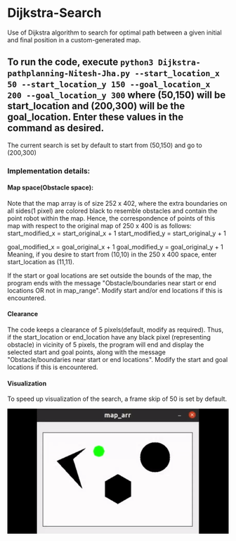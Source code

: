# Dijkstra-Search
Use of Dijkstra algorithm to search for optimal path between a given initial and final position in a custom-generated map.

## To run the code, execute `python3 Dijkstra-pathplanning-Nitesh-Jha.py --start_location_x 50 --start_location_y 150 --goal_location_x 200 --goal_location_y 300` where (50,150) will be start_location and (200,300) will be the goal_location. Enter these values in the command as desired.
The current search is set by default to start from (50,150) and go to (200,300)

### Implementation details:
#### Map space(Obstacle space):
Note that the map array is of size 252 x 402, where the extra boundaries on all sides(1 pixel) are colored black to resemble obstacles and contain the point robot within the map. Hence, the correspondence of points of this map with respect to the original map of 250 x 400 is as follows:
start_modified_x = start_original_x + 1
start_modified_y = start_original_y + 1

goal_modified_x = goal_original_x + 1
goal_modified_y = goal_original_y + 1
Meaning, if you desire to start from (10,10) in the 250 x 400 space, enter start_location as (11,11).

If the start or goal locations are set outside the bounds of the map, the program ends with the message "Obstacle/boundaries near start or end locations OR not in map_range". Modify start and/or end locations if this is encountered.

#### Clearance
The code keeps a clearance of 5 pixels(default, modify as required). Thus, if the start_location or end_location have any black pixel (representing obstacle) in vicinity of 5 pixels, the program will end and display the selected start and goal points, along with the message "Obstacle/boundaries near start or end locations". 
Modify the start and goal locations if this is encountered.

#### Visualization
To speed up visualization of the search, a frame skip of 50 is set by default.

![viz](https://github.com/niteshjha08/Dijkstra-Search/blob/main/media/viz.gif)
